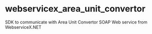 webservicex_area_unit_convertor
===============================

SDK to communicate with Area Unit Convertor SOAP Web service from  WebserviceX.NET
